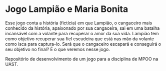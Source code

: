 # Jogo Lampião e Maria Bonita
Esse jogo conta a história (fictícia) em que Lampião, o cangaceiro mais conhecido da história, apaixonado por sua cangaceira, sai em uma batalha incansável com a volante para recuperar o amor da sua vida. Lampião tem como objetivo recuperar sua fiel escudeira que está nas mão da volante como isca para captura-lo. Será que o cangaceiro escapará e conseguirá o seu objetivo no final? É o que veremos nesse jogo.

Repositório de desenvolvimento de um jogo para a disciplina de MPOO na UAST.
